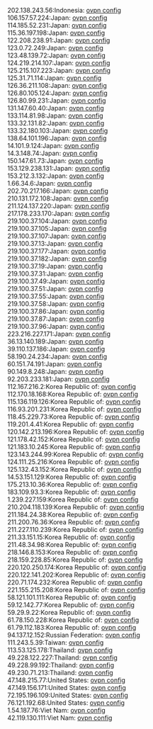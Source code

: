 202.138.243.56:Indonesia: [ovpn config](vpn/202_138_243_56.ovpn)  
106.157.57.224:Japan: [ovpn config](vpn/106_157_57_224.ovpn)  
114.185.52.231:Japan: [ovpn config](vpn/114_185_52_231.ovpn)  
115.36.197.198:Japan: [ovpn config](vpn/115_36_197_198.ovpn)  
122.208.238.91:Japan: [ovpn config](vpn/122_208_238_91.ovpn)  
123.0.72.249:Japan: [ovpn config](vpn/123_0_72_249.ovpn)  
123.48.139.72:Japan: [ovpn config](vpn/123_48_139_72.ovpn)  
124.219.214.107:Japan: [ovpn config](vpn/124_219_214_107.ovpn)  
125.215.107.223:Japan: [ovpn config](vpn/125_215_107_223.ovpn)  
125.31.71.114:Japan: [ovpn config](vpn/125_31_71_114.ovpn)  
126.36.211.108:Japan: [ovpn config](vpn/126_36_211_108.ovpn)  
126.80.105.124:Japan: [ovpn config](vpn/126_80_105_124.ovpn)  
126.80.99.231:Japan: [ovpn config](vpn/126_80_99_231.ovpn)  
131.147.60.40:Japan: [ovpn config](vpn/131_147_60_40.ovpn)  
133.114.81.98:Japan: [ovpn config](vpn/133_114_81_98.ovpn)  
133.32.131.82:Japan: [ovpn config](vpn/133_32_131_82.ovpn)  
133.32.180.103:Japan: [ovpn config](vpn/133_32_180_103.ovpn)  
138.64.101.196:Japan: [ovpn config](vpn/138_64_101_196.ovpn)  
14.101.9.124:Japan: [ovpn config](vpn/14_101_9_124.ovpn)  
14.3.148.74:Japan: [ovpn config](vpn/14_3_148_74.ovpn)  
150.147.61.73:Japan: [ovpn config](vpn/150_147_61_73.ovpn)  
153.129.238.131:Japan: [ovpn config](vpn/153_129_238_131.ovpn)  
153.212.3.132:Japan: [ovpn config](vpn/153_212_3_132.ovpn)  
1.66.34.6:Japan: [ovpn config](vpn/1_66_34_6.ovpn)  
202.70.217.166:Japan: [ovpn config](vpn/202_70_217_166.ovpn)  
210.131.172.108:Japan: [ovpn config](vpn/210_131_172_108.ovpn)  
211.124.137.220:Japan: [ovpn config](vpn/211_124_137_220.ovpn)  
217.178.233.170:Japan: [ovpn config](vpn/217_178_233_170.ovpn)  
219.100.37.104:Japan: [ovpn config](vpn/219_100_37_104.ovpn)  
219.100.37.105:Japan: [ovpn config](vpn/219_100_37_105.ovpn)  
219.100.37.107:Japan: [ovpn config](vpn/219_100_37_107.ovpn)  
219.100.37.13:Japan: [ovpn config](vpn/219_100_37_13.ovpn)  
219.100.37.177:Japan: [ovpn config](vpn/219_100_37_177.ovpn)  
219.100.37.182:Japan: [ovpn config](vpn/219_100_37_182.ovpn)  
219.100.37.19:Japan: [ovpn config](vpn/219_100_37_19.ovpn)  
219.100.37.31:Japan: [ovpn config](vpn/219_100_37_31.ovpn)  
219.100.37.49:Japan: [ovpn config](vpn/219_100_37_49.ovpn)  
219.100.37.51:Japan: [ovpn config](vpn/219_100_37_51.ovpn)  
219.100.37.55:Japan: [ovpn config](vpn/219_100_37_55.ovpn)  
219.100.37.58:Japan: [ovpn config](vpn/219_100_37_58.ovpn)  
219.100.37.86:Japan: [ovpn config](vpn/219_100_37_86.ovpn)  
219.100.37.87:Japan: [ovpn config](vpn/219_100_37_87.ovpn)  
219.100.37.96:Japan: [ovpn config](vpn/219_100_37_96.ovpn)  
223.216.227.171:Japan: [ovpn config](vpn/223_216_227_171.ovpn)  
36.13.140.189:Japan: [ovpn config](vpn/36_13_140_189.ovpn)  
39.110.137.186:Japan: [ovpn config](vpn/39_110_137_186.ovpn)  
58.190.24.234:Japan: [ovpn config](vpn/58_190_24_234.ovpn)  
60.151.74.191:Japan: [ovpn config](vpn/60_151_74_191.ovpn)  
90.149.8.248:Japan: [ovpn config](vpn/90_149_8_248.ovpn)  
92.203.233.181:Japan: [ovpn config](vpn/92_203_233_181.ovpn)  
112.167.216.2:Korea Republic of: [ovpn config](vpn/112_167_216_2.ovpn)  
112.170.18.168:Korea Republic of: [ovpn config](vpn/112_170_18_168.ovpn)  
115.136.119.126:Korea Republic of: [ovpn config](vpn/115_136_119_126.ovpn)  
116.93.201.231:Korea Republic of: [ovpn config](vpn/116_93_201_231.ovpn)  
118.45.229.73:Korea Republic of: [ovpn config](vpn/118_45_229_73.ovpn)  
119.201.4.41:Korea Republic of: [ovpn config](vpn/119_201_4_41.ovpn)  
120.142.213.196:Korea Republic of: [ovpn config](vpn/120_142_213_196.ovpn)  
121.178.42.152:Korea Republic of: [ovpn config](vpn/121_178_42_152.ovpn)  
121.183.10.245:Korea Republic of: [ovpn config](vpn/121_183_10_245.ovpn)  
123.143.244.99:Korea Republic of: [ovpn config](vpn/123_143_244_99.ovpn)  
124.111.25.216:Korea Republic of: [ovpn config](vpn/124_111_25_216.ovpn)  
125.132.43.152:Korea Republic of: [ovpn config](vpn/125_132_43_152.ovpn)  
14.53.151.129:Korea Republic of: [ovpn config](vpn/14_53_151_129.ovpn)  
175.213.10.36:Korea Republic of: [ovpn config](vpn/175_213_10_36.ovpn)  
183.109.93.3:Korea Republic of: [ovpn config](vpn/183_109_93_3.ovpn)  
1.239.227.159:Korea Republic of: [ovpn config](vpn/1_239_227_159.ovpn)  
210.204.118.139:Korea Republic of: [ovpn config](vpn/210_204_118_139.ovpn)  
211.184.24.38:Korea Republic of: [ovpn config](vpn/211_184_24_38.ovpn)  
211.200.76.36:Korea Republic of: [ovpn config](vpn/211_200_76_36.ovpn)  
211.227.110.239:Korea Republic of: [ovpn config](vpn/211_227_110_239.ovpn)  
211.33.151.15:Korea Republic of: [ovpn config](vpn/211_33_151_15.ovpn)  
211.48.34.98:Korea Republic of: [ovpn config](vpn/211_48_34_98.ovpn)  
218.146.8.153:Korea Republic of: [ovpn config](vpn/218_146_8_153.ovpn)  
218.159.228.85:Korea Republic of: [ovpn config](vpn/218_159_228_85.ovpn)  
220.120.250.174:Korea Republic of: [ovpn config](vpn/220_120_250_174.ovpn)  
220.122.141.202:Korea Republic of: [ovpn config](vpn/220_122_141_202.ovpn)  
220.71.174.232:Korea Republic of: [ovpn config](vpn/220_71_174_232.ovpn)  
221.155.215.208:Korea Republic of: [ovpn config](vpn/221_155_215_208.ovpn)  
58.121.101.111:Korea Republic of: [ovpn config](vpn/58_121_101_111.ovpn)  
59.12.142.77:Korea Republic of: [ovpn config](vpn/59_12_142_77.ovpn)  
59.29.9.22:Korea Republic of: [ovpn config](vpn/59_29_9_22.ovpn)  
61.78.150.228:Korea Republic of: [ovpn config](vpn/61_78_150_228.ovpn)  
61.79.112.183:Korea Republic of: [ovpn config](vpn/61_79_112_183.ovpn)  
94.137.12.152:Russian Federation: [ovpn config](vpn/94_137_12_152.ovpn)  
111.243.5.39:Taiwan: [ovpn config](vpn/111_243_5_39.ovpn)  
113.53.125.178:Thailand: [ovpn config](vpn/113_53_125_178.ovpn)  
49.228.122.227:Thailand: [ovpn config](vpn/49_228_122_227.ovpn)  
49.228.99.192:Thailand: [ovpn config](vpn/49_228_99_192.ovpn)  
49.230.71.213:Thailand: [ovpn config](vpn/49_230_71_213.ovpn)  
47.148.215.77:United States: [ovpn config](vpn/47_148_215_77.ovpn)  
47.149.156.171:United States: [ovpn config](vpn/47_149_156_171.ovpn)  
72.195.196.109:United States: [ovpn config](vpn/72_195_196_109.ovpn)  
76.121.192.68:United States: [ovpn config](vpn/76_121_192_68.ovpn)  
1.54.187.76:Viet Nam: [ovpn config](vpn/1_54_187_76.ovpn)  
42.119.130.111:Viet Nam: [ovpn config](vpn/42_119_130_111.ovpn)  
